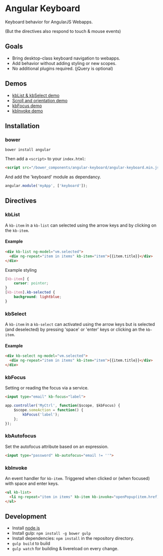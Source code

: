 # Angular Keyboard

Keyboard behavior for AngularJS Webapps.

(But the directives also respond to touch & mouse events)

## Goals

 * Bring desktop-class keyboard navigation to webapps.
 * Add behavior without adding styling or new scopes.
 * No additional plugins required. (jQuery is optional)

## Demos

* [kbList & kbSelect demo](http://angular-keyboard.herokuapp.com/example-modes.html)
* [Scroll and orientation demo](http://angular-keyboard.herokuapp.com/example-orientation.html)
* [kbFocus demo](http://angular-keyboard.herokuapp.com/example-focus.html)
* [kbInvoke demo](http://angular-keyboard.herokuapp.com/example-menu.html)

## Installation

### bower

```shell
bower install angular
```

Then add a `<script>` to your `index.html`:

```html
<script src="/bower_components/angular-keyboard/angular-keyboard.min.js"></script>
```

And add the 'keyboard' module as dependancy.

```js
angular.module('myApp', ['keyboard']);
```

## Directives

### kbList

A `kb-item` in a `kb-list` can selected using the arrow keys and by clicking on the `kb-item`.

#### Example

```html
<div kb-list ng-model="vm.selected">
  <div ng-repeat="item in items" kb-item="item">{{item.title}}</div>
</div>
```

Example styling

```css
[kb-item] {
    cursor: pointer;
}
[kb-item].kb-selected {
    background: lightblue;
}
```

### kbSelect

A `kb-item` in a `kb-select` can activated using the arrow keys but is selected (and deselected) by pressing 'space' or 'enter' keys or clicking an the `kb-item`.

#### Example

```html
<div kb-select ng-model="vm.selected">
  <div ng-repeat="item in items" kb-item="item">{{item.title}}</div>
</div>
```

### kbFocus

Setting or reading the focus via a service.

```html
<input type="email" kb-focus="label">
```

```js
app.controller('MyCtrl', function($scope, $kbFocus) {
    $scope.someAction = function() {
        kbFocus('label');
    };
});
```

### kbAutofocus

Set the autofocus attribute based on an expression.

```html
<input type="password" kb-autofocus="email != ''">
```

### kbInvoke

An event handler for `kb-item`. Triggered when clicked or (when focused) with space and enter keys.

```html
<ul kb-list>
  <li ng-repeat="item in items" kb-item kb-invoke="openPopup(item.href)">{{item.title}}</li>
</ul>
```

## Development

* Install [node.js](http://nodejs.org/)
* Install gulp: `npm install -g bower gulp`
* Install dependencies: `npm install` in the repository directory.
* `gulp build` to build
* `gulp watch` for building & livereload on every change.
